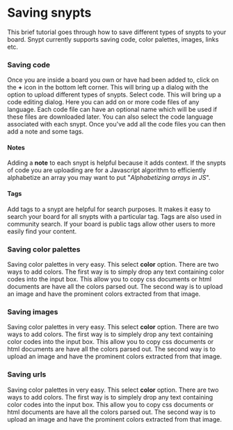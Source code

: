 # Saving snypts

This brief tutorial goes through how to save different types of snypts to your board. Snypt currently
supports saving code, color palettes, images, links etc. 

### Saving code

Once you are inside a board you own or have had been added to, click on the **+** icon in the bottom left 
corner. This will bring up a dialog with the option to upload different types of snypts. Select code. This
will bring up a code editing dialog. Here you can add on or more code files of any language. Each
code file can have an optional name which will be used if these files are downloaded later. You can also
select the code language associated with each snypt. Once you've add all the code files you can then add
a note and some tags. 

#### Notes
Adding a **note** to each snypt is helpful because it adds context. If the snypts of code you are uploading
are for a Javascript algorithm to efficiently alphabetize an array you may want to put "_Alphabetizing arrays in JS_".  

#### Tags 
Add tags to a snypt are helpful for search purposes. It makes it easy to search your board for all snypts with 
a particular tag. Tags are also used in community search. If your board is public tags allow other users to more 
easily find your content.

### Saving color palettes

Saving color palettes in very easy. This select **color** option. There are two ways to add colors. The first
way is to simply drop any text containing color codes into the input box. This allow you to copy css documents
or html documents are have all the colors parsed out. The second way is to upload an image and have the 
prominent colors extracted from that image.

### Saving images

Saving color palettes in very easy. This select **color** option. There are two ways to add colors. The first
way is to simplely drop any text containing color codes into the input box. This allow you to copy css documents
or html documents are have all the colors parsed out. The second way is to upload an image and have the 
prominent colors extracted from that image.

### Saving urls

Saving color palettes in very easy. This select **color** option. There are two ways to add colors. The first
way is to simplely drop any text containing color codes into the input box. This allow you to copy css documents
or html documents are have all the colors parsed out. The second way is to upload an image and have the 
prominent colors extracted from that image.
